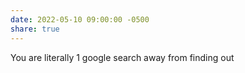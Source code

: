 ```yaml
---
date: 2022-05-10 09:00:00 -0500
share: true
---
```

You are literally 1 google search away from finding out